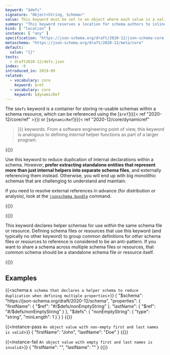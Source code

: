 ```yaml
---
keyword: "$defs"
signature: "Object<String, Schema>"
value: This keyword must be set to an object where each value is a valid JSON Schema
summary: "This keyword reserves a location for schema authors to inline re-usable JSON Schemas into a more general schema."
kind: [ "location" ]
instance: [ "any" ]
specification: "https://json-schema.org/draft/2020-12/json-schema-core.html#section-8.2.4"
metaschema: "https://json-schema.org/draft/2020-12/meta/core"
default:
  value: "{}"
tests:
  - draft2020-12/defs.json
index: -9
introduced_in: 2019-09
related:
  - vocabulary: core
    keyword: $ref
  - vocabulary: core
    keyword: $dynamicRef
---
```


The `$defs` keyword is a container for storing re-usable schemas within a
schema resource, which can be referenced using the [`$ref`]({{< ref
"2020-12/core/ref" >}}) or [`$dynamicRef`]({{< ref "2020-12/core/dynamicref"
>}}) keywords. From a software engineering point of view, this keyword is
analogous to defining _internal_ helper functions as part of a larger program.

{{<best-practice>}}

Use this keyword to reduce duplication of internal declarations within a
schema. However, **prefer extracting standalone entities that represent more
than just internal helpers into separate schema files**, and externally
referencing them instead. Otherwise, you will end up with big monolithic
schemas that are challenging to understand and maintain.

If you need to resolve external references in advance (for distribution or
analysis), look at the [`jsonschema
bundle`](https://github.com/sourcemeta/jsonschema/blob/main/docs/bundle.markdown)
command.

{{</best-practice>}}

{{<common-pitfall>}}

This keyword declares helper schemas for use _within_ the same schema file or
resource.  Defining schema files or resources that use this keyword (and
typically no other keyword) to group common definitions for _other_ schema
files or resources to reference is considered to be an anti-pattern. If you
want to share a schema across multiple schema files or resources, that common
schema should be a standalone schema file or resource itself.

{{</common-pitfall>}}

## Examples

{{<schema `A schema that declares a helper schema to reduce duplication when defining multiple properties`>}}
{
  "$schema": "https://json-schema.org/draft/2020-12/schema",
  "properties": {
    "firstName": { "$ref": "#/$defs/nonEmptyString" },
    "lastName": { "$ref": "#/$defs/nonEmptyString" }
  },
  "$defs": {
    "nonEmptyString": {
      "type": "string",
      "minLength": 1
    }
  }
}
{{</schema>}}

{{<instance-pass `An object value with non-empty first and last names is valid`>}}
{ "firstName": "John", "lastName": "Doe" }
{{</instance-pass>}}

{{<instance-fail `An object value with empty first and last names is invalid`>}}
{ "firstName": "", "lastName": "" }
{{</instance-fail>}}
